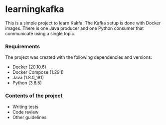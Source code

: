 # learningkafka #

This is a simple project to learn Kakfa. The Kafka setup is done with Docker images. There is one Java producer and one Python consumer that communicate using a single topic.

### Requirements ###

The project was created with the following dependencies and versions:
* Docker (20.10.6)
* Docker Compose (1.29.1)
* Java (1.8.0_181)
* Python (3.8.5)

### Contents of the project ###

* Writing tests
* Code review
* Other guidelines
